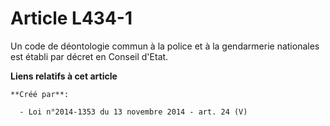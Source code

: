 # Article L434-1

Un code de déontologie commun à la police et à la gendarmerie nationales est établi par décret en Conseil d'Etat.

**Liens relatifs à cet article**

	**Créé par**:

	  - Loi n°2014-1353 du 13 novembre 2014 - art. 24 (V)
